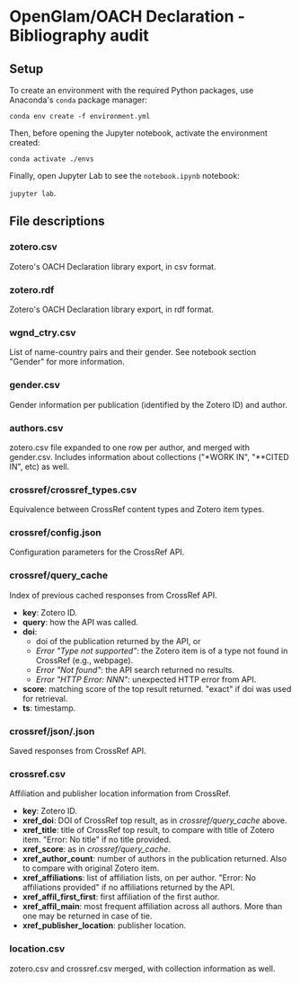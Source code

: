 # OpenGlam/OACH Declaration - Bibliography audit

## Setup

To create an environment with the required Python packages, use Anaconda's `conda` package manager:

`conda env create -f environment.yml`

Then, before opening the Jupyter notebook, activate the environment created:

`conda activate ./envs`

Finally, open Jupyter Lab to see the `notebook.ipynb` notebook:

`jupyter lab`.

## File descriptions

### zotero.csv
Zotero's OACH Declaration library export, in csv format.

### zotero.rdf
Zotero's OACH Declaration library export, in rdf format.

### wgnd_ctry.csv
List of name-country pairs and their gender. See notebook section "Gender" for more information.

### gender.csv
Gender information per publication (identified by the Zotero ID) and author.

### authors.csv
zotero.csv file expanded to one row per author, and merged with gender.csv. Includes information about collections ("\*WORK IN", "\*\*CITED IN", etc) as well.

### crossref/crossref_types.csv
Equivalence between CrossRef content types and Zotero item types.

### crossref/config.json
Configuration parameters for the CrossRef API.

### crossref/query_cache
Index of previous cached responses from CrossRef API.

- **key**: Zotero ID.
- **query**: how the API was called.
- **doi**:
 	- doi of the publication returned by the API, or
 	- *Error "Type not supported"*: the Zotero item is of a type not found in CrossRef (e.g., webpage).
 	- *Error "Not found"*: the API search returned no results.
 	- *Error "HTTP Error: NNN"*: unexpected HTTP error from API.
- **score**: matching score of the top result returned. "exact" if doi was used for retrieval.
- **ts**: timestamp.

### crossref/json/<ZOTERO-ID>.json
Saved responses from CrossRef API.

### crossref.csv
Affiliation and publisher location information from CrossRef.

- **key**: Zotero ID.
- **xref_doi**: DOI of CrossRef top result, as in *crossref/query_cache* above.
- **xref_title**: title of CrossRef top result, to compare with title of Zotero item. "Error: No title" if no title provided.
- **xref_score**: as in *crossref/query_cache*.
- **xref_author_count**: number of authors in the publication returned. Also to compare with original Zotero item.
- **xref_affiliations**: list of affiliation lists, on per author. "Error: No affiliations provided" if no affiliations returned by the API.
- **xref_affil_first_first**: first affiliation of the first author.
- **xref_affil_main**: most frequent affiliation across all authors. More than one may be returned in case of tie.
- **xref_publisher_location**: publisher location.

### location.csv
zotero.csv and crossref.csv merged, with collection information as well.
